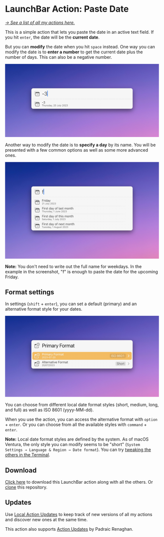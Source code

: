 # LaunchBar Action: Paste Date

*[→ See a list of all my actions here.](https://ptujec.github.io/launchbar)* 

This is a simple action that lets you paste the date in an active text field. If you hit `enter`, the date will be the **current date**. 

But you can **modify** the date when you hit `space` instead. One way you can modify the date is to **enter a number** to get the current date plus the number of days. This can also be a negative number.

<img src="01.jpg" width="634"/>

Another way to modify the date is to **specify a day** by its name. You will be presented with a few common options as well as some more advanced ones. 

<img src="02.jpg" width="634"/>

**Note:** You don't need to write out the full name for weekdays. In the example in the screenshot, "f" is enough to paste the date for the upcoming Friday.

## Format settings

In settings (`shift` + `enter`), you can set a default (primary) and an alternative format style for your dates.

<img src="03.jpg" width="634"/>

You can choose from different local date format styles (short, medium, long, and full) as well as ISO 8601 (yyyy-MM-dd). 

When you use the action, you can access the alternative format with `option` + `enter`. Or you can choose from all the available styles with `command` + `enter`.

**Note:** Local date format styles are defined by the system. As of macOS Ventura, the only style you can modify seems to be "short" (`System Settings → Language & Region → Date format`). 
You can try [tweaking the others in the Terminal](https://www.caseyliss.com/2022/11/14/ventura-date-formats). 

## Download

[Click here](https://github.com/Ptujec/LaunchBar/archive/refs/heads/master.zip) to download this LaunchBar action along with all the others. Or [clone](https://docs.github.com/en/repositories/creating-and-managing-repositories/cloning-a-repository) this repository.

## Updates

Use [Local Action Updates](https://github.com/Ptujec/LaunchBar/tree/master/Local-Action-Updates#launchbar-action-local-action-updates) to keep track of new versions of all my actions and discover new ones at the same time. 

This action also supports [Action Updates](https://renaghan.com/launchbar/action-updates/) by Padraic Renaghan.